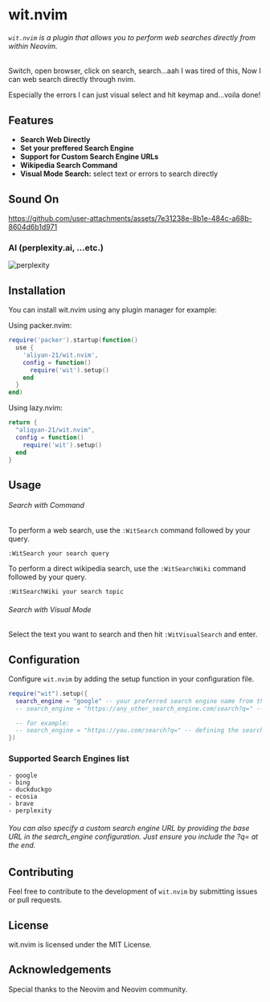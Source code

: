 # wit.nvim

###### `wit.nvim` is a plugin that allows you to perform web searches directly from within Neovim.

Switch, open browser, click on search, search...aah I was tired of this, Now I can web search directly through nvim.

Especially the errors I can just visual select and hit keymap and...voila done!

## Features

- **Search Web Directly**
- **Set your preffered Search Engine**
- **Support for Custom Search Engine URLs**
- **Wikipedia Search Command**
- **Visual Mode Search:** select text or errors to search directly

## Sound On

https://github.com/user-attachments/assets/7e31238e-8b1e-484c-a68b-8604d6b1d971

### AI (perplexity.ai, ...etc.)

![perplexity](https://github.com/user-attachments/assets/a0ca9aa6-d587-4b03-89fe-ef1d9e802917)

## Installation

You can install wit.nvim using any plugin manager for example:

Using packer.nvim:

```lua
require('packer').startup(function()
  use {
    'aliyan-21/wit.nvim',
    config = function()
      require('wit').setup()
    end
  }
end)
```

Using lazy.nvim:

```lua
return {
  "aliqyan-21/wit.nvim",
  config = function()
    require('wit').setup()
  end
}
```

## Usage

###### Search with Command

To perform a web search, use the `:WitSearch` command followed by your query.

```
:WitSearch your search query
```

To perform a direct wikipedia search, use the `:WitSearchWiki` command followed by your query.

```
:WitSearchWiki your search topic
```

###### Search with Visual Mode

Select the text you want to search and then hit `:WitVisualSearch` and enter.

## Configuration

Configure `wit.nvim` by adding the setup function in your configuration file.

```lua
require("wit").setup({
  search_engine = "google" -- your preferred search engine name from the list
  -- search_engine = "https://any_other_search_engine.com/search?q=" -- for any other search engine not in list you can define it's url directly

  -- for example:
  -- search_engine = "https://you.com/search?q=" -- defining the search url of you.com as it is not in the list
})
```

### Supported Search Engines list

    - google
    - bing
    - duckduckgo
    - ecosia
    - brave
    - perplexity

###### You can also specify a custom search engine URL by providing the base URL in the search_engine configuration. Just ensure you include the ?q= at the end.

## Contributing

Feel free to contribute to the development of `wit.nvim` by submitting issues or pull requests.

## License

wit.nvim is licensed under the MIT License.

## Acknowledgements

Special thanks to the Neovim and Neovim community.

